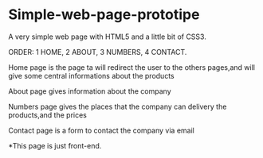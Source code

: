 # Simple-web-page-prototipe
A very simple web page with HTML5 and a little bit of CSS3.

ORDER: 1 HOME, 2 ABOUT, 3 NUMBERS, 4 CONTACT.

Home page is the page ta will redirect the user to the others pages,and will give some central informations about the products

About page gives information about the company

Numbers page gives the places that the company can delivery the products,and the prices

Contact page is a form to contact the company via email

*This page is just front-end.
